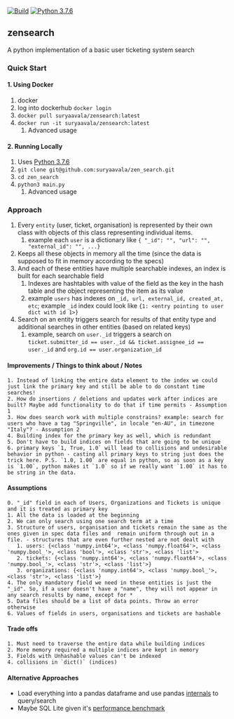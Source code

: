 [![Build](https://github.com/suryaavala/zen_search/workflows/Test%20Build%20and%20Publish/badge.svg)](https://github.com/suryaavala/zen_search/workflows/Test%20Build%20and%20Publish/badge.svg) [![Python 3.7.6](https://img.shields.io/badge/python-v3.7-blue.svg)](https://www.python.org/downloads/release/python-376/)

## zensearch

A python implementation of a basic user ticketing system search

### Quick Start

#### 1. Using Docker

1.  docker
2.  log into dockerhub `docker login`
3.  `docker pull suryaavala/zensearch:latest`
4.  `docker run -it suryaavala/zensearch:latest`
    1.  Advanced usage

#### 2. Running Locally

1. Uses [Python 3.7.6](https://www.python.org/downloads/release/python-376/)
2. `git clone git@github.com:suryaavala/zen_search.git`
3. `cd zen_search`
4. `python3 main.py`
   1. Advanced usage

### Approach

1.  Every `entity` (user, ticket, organisation) is represented by their own class with objects of this class representing individual items.
    1. example each `user` is a dictionary like `{ "_id": "", "url": "", "external_id": "", ...}`
2.  Keeps all these objects in memory all the time (since the data is supposed to fit in memory according to the specs)
3.  And each of these entities have multiple searchable indexes, an index is built for each searchable field
    1. Indexes are hashtables with value of the field as the key in the hash table and the object representing the item as its value
    2. example `users` has indexes on `_id, url, external_id, created_at, etc`; example `_id` index could look like `{1: <entry pointing to user dict with id 1>}`
4.  Search on an entity triggers search for results of that entity type and additional searches in other entities (based on related keys)
    1. example, search on `user._id` triggers a search on `ticket.submitter_id == user._id && ticket.assignee_id == user._id` and `org.id == user.organization_id`

#### Improvements / Things to think about / Notes

    1. Instead of linking the entire data element to the index we could just link the primary key and still be able to do constant time searches!
    2. How do insertions / deletions and updates work after indices are built? Maybe add functionality to do that if time permits - Assumption 1
    3. How does search work with multiple constrains? example: search for users who have a tag "Springville", in locale "en-AU", in timezone "Italy"? - Assumption 2
    4. Building index for the primary key as well, which is redundant
    5. Don't have to build indices on fields that are going to be unique
    6. primary keys `1, True, 1.0` will lead to collisions and undesirable behavior in python - casting all primary keys to string just does the trick here. P.S. `1.0, 1.00` are equal in python, so as soon as a key is `1.00`, python makes it `1.0` so if we really want `1.00` it has to be string in the data.

#### Assumptions

    0. "_id" field in each of Users, Organizations and Tickets is unique and it is treated as primary key
    1. All the data is loaded at the beginning
    2. We can only search using one search term at a time
    3. Structure of users, organisation and tickets remain the same as the ones given in spec data files and  remain uniform through out in a file. - structures that are even further nested are not dealt with
       1. users: {<class 'numpy.int64'>, <class 'numpy.float64'>, <class 'numpy.bool_'>, <class 'bool'>, <class 'str'>, <class 'list'>
       2. tickets: {<class 'numpy.int64'>, <class 'numpy.float64'>, <class 'numpy.bool_'>, <class 'str'>, <class 'list'>}
       3. organizations: {<class 'numpy.int64'>, <class 'numpy.bool_'>, <class 'str'>, <class 'list'>}
    4. The only mandatory field we need in these entities is just the "_id". So, if a user doesn't have a "name", they will not appear in any search results by name, except for *
    5. Data files should be a list of data points. Throw an error otherwise
    6. Values of fields in users, organisations and tickets are hashable

#### Trade offs

    1. Must need to traverse the entire data while building indices
    2. More memory required a multiple indices are kept in memory
    3. Fields with Unhashable values can't be indexed
    4. collisions in `dict()` (indices)

#### Alternative Approaches

- Load everything into a pandas dataframe and use pandas [internals](https://stackoverflow.com/a/49937318/6318316) to query/search
- Maybe SQL Lite given it's [performance benchmark](https://blog.thedataincubator.com/2018/05/sqlite-vs-pandas-performance-benchmarks/)
